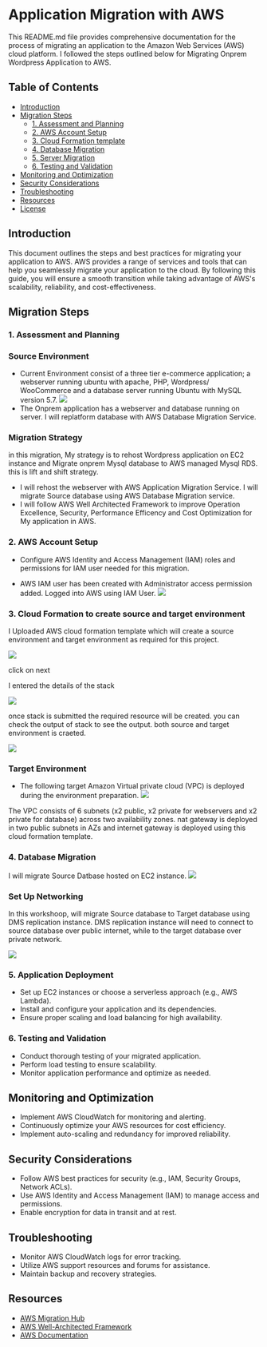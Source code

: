 # Application Migration with AWS

This README.md file provides comprehensive documentation for the process of migrating an application to the Amazon Web Services (AWS) cloud platform. I followed the steps outlined below for Migrating Onprem Wordpress Application to AWS.

## Table of Contents

- [Introduction](#introduction)
 - [Migration Steps](#migration-steps)
   - [1. Assessment and Planning](#1-assessment-and-planning)
   - [2. AWS Account Setup](#2-AWS-Account-Setup)
   - [3. Cloud Formation template](#3-CloudFormation-template)
   - [4. Database Migration](#4-Database-Migration)
   - [5. Server Migration](#5-Server-Migration)
   - [6. Testing and Validation](#6-testing-and-validation)
- [Monitoring and Optimization](#monitoring-and-optimization)
- [Security Considerations](#security-considerations)
- [Troubleshooting](#troubleshooting)
- [Resources](#resources)
- [License](#license)

## Introduction

This document outlines the steps and best practices for migrating your application to AWS. AWS provides a range of services and tools that can help you seamlessly migrate your application to the cloud. By following this guide, you will ensure a smooth transition while taking advantage of AWS's scalability, reliability, and cost-effectiveness.


## Migration Steps

### 1. Assessment and Planning

### Source Environment
- Current Environment consist of a three tier e-commerce application; a webserver running ubuntu with apache, PHP, Wordpress/ WooCommerce and a database server running Ubuntu with MySQL version 5.7.
![](https://github.com/AbiVavilala/Application-Migration-with-AWS/blob/master/source-env.png)
- The Onprem application has a webserver and database running on server. I will replatform database with AWS Database Migration Service.

   
### Migration Strategy
in this migration, My strategy is to rehost Wordpress application on EC2 instance and Migrate onprem Mysql database to AWS managed Mysql RDS. this is lift and shift strategy.
-  I will rehost the webserver with AWS Application Migration Service. I will migrate Source database using AWS Database Migration service.
-  I will follow AWS Well Architected Framework to improve Operation Excellence, Security, Performance Efficency and Cost Optimization for My application in AWS.

### 2. AWS Account Setup

- Configure AWS Identity and Access Management (IAM) roles and permissions for IAM user needed for this migration.
  
- AWS IAM user has been created with Administrator access permission added. Logged  into AWS using IAM User.
![](https://github.com/AbiVavilala/Application-Migration-with-AWS/blob/master/aws-sinign.PNG)


 ### 3. Cloud Formation to create source and target environment

I Uploaded AWS cloud formation template which will create a source environment and target environment as required for this project. 

![](https://github.com/AbiVavilala/Application-Migration-with-AWS/blob/master/cloudformation1.PNG)

click on next

I entered the details of the stack

![](https://github.com/AbiVavilala/Application-Migration-with-AWS/blob/master/cloudformation2.PNG)

once stack is submitted the required resource will be created. you can check the output of stack to see the output. both source and target environment is craeted.

![](https://github.com/AbiVavilala/Application-Migration-with-AWS/blob/master/cloudformation3.PNG)
 
###  Target Environment

- The following target Amazon Virtual private cloud (VPC) is deployed during the environment preparation.
![](https://github.com/AbiVavilala/Application-Migration-with-AWS/blob/master/target-vpc.png)

The VPC consists of 6 subnets (x2 public, x2 private for webservers and x2 private for database) across two availability zones. nat gateway is deployed in two public subnets in AZs and internet gateway is deployed using this cloud formation template.


### 4. Database Migration

I will migrate Source Datbase hosted on EC2 instance.
![](https://github.com/AbiVavilala/Application-Migration-with-AWS/blob/master/sourcedb.PNG)

### Set Up Networking

In this workshoop, will migrate Source database to Target database using DMS replication instance. DMS replication instance will need to connect to source database over public internet, while to the target database over private network.

![](https://github.com/AbiVavilala/Application-Migration-with-AWS/blob/master/Set-Up-Networking.png)
 
### 5. Application Deployment

- Set up EC2 instances or choose a serverless approach (e.g., AWS Lambda).
- Install and configure your application and its dependencies.
- Ensure proper scaling and load balancing for high availability.

### 6. Testing and Validation

- Conduct thorough testing of your migrated application.
- Perform load testing to ensure scalability.
- Monitor application performance and optimize as needed.

## Monitoring and Optimization

- Implement AWS CloudWatch for monitoring and alerting.
- Continuously optimize your AWS resources for cost efficiency.
- Implement auto-scaling and redundancy for improved reliability.

## Security Considerations

- Follow AWS best practices for security (e.g., IAM, Security Groups, Network ACLs).
- Use AWS Identity and Access Management (IAM) to manage access and permissions.
- Enable encryption for data in transit and at rest.

## Troubleshooting

- Monitor AWS CloudWatch logs for error tracking.
- Utilize AWS support resources and forums for assistance.
- Maintain backup and recovery strategies.

## Resources

- [AWS Migration Hub](https://aws.amazon.com/migration/)
- [AWS Well-Architected Framework](https://aws.amazon.com/architecture/well-architected/)
- [AWS Documentation](https://docs.aws.amazon.com/)

 